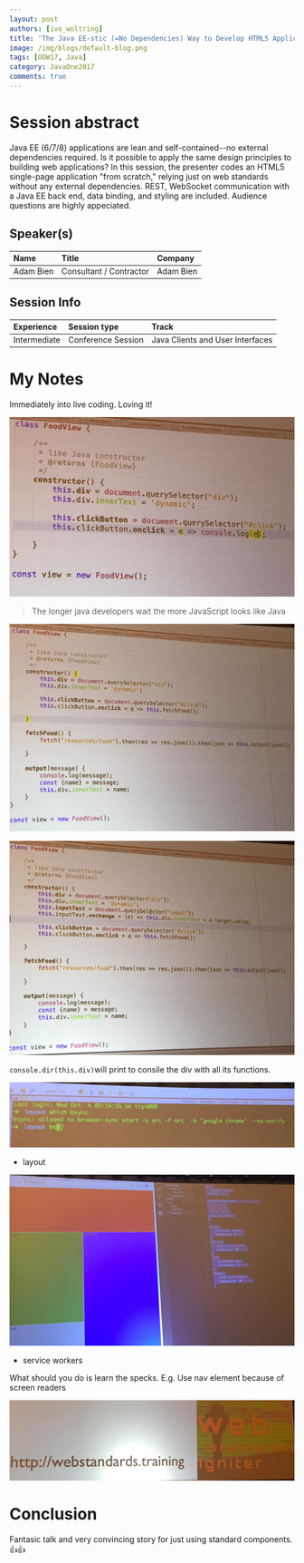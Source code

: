 ```yaml
---
layout: post
authors: [ivo_woltring]
title: 'The Java EE-stic (=No Dependencies) Way to Develop HTML5 Applications'
image: /img/blogs/default-blog.png
tags: [OOW17, Java]
category: JavaOne2017
comments: true
---
```



# Session abstract

Java EE (6/7/8) applications are lean and self-contained--no external dependencies required. Is it possible to apply the same design principles to building web applications? In this session, the presenter codes an HTML5 single-page application "from scratch," relying just on web standards without any external dependencies. REST, WebSocket communication with a Java EE back end, data binding, and styling are included. Audience questions are highly appeciated.
<!--more-->
## Speaker(s)

|Name|Title|Company|
|:---|:---|:---|
|Adam Bien|Consultant / Contractor|Adam Bien|


## Session Info

| Experience | Session type | Track  |
|:-----------|:-------------|:-------|
| Intermediate | Conference Session | Java Clients and User Interfaces |

# My Notes

Immediately into live coding. Loving it!

![the-java-ee-stic-(=no-dependencies)-way-to-develop-html5-applications](/img/blogs/2017/the-java-ee-stic-no-dependencies-way-to-develop-html5-applications/CON5567__the-java-ee-stic-(=no-dependencies)-way-to-develop-html5-applications.jpg)

> The longer java developers wait the more JavaScript looks like Java

![the-java-ee-stic-(=no-dependencies)-way-to-develop-html5-applications](/img/blogs/2017/the-java-ee-stic-no-dependencies-way-to-develop-html5-applications/CON5567__the-java-ee-stic-(=no-dependencies)-way-to-develop-html5-applications_2.jpg)

![the-java-ee-stic-(=no-dependencies)-way-to-develop-html5-applications](/img/blogs/2017/the-java-ee-stic-no-dependencies-way-to-develop-html5-applications/CON5567__the-java-ee-stic-(=no-dependencies)-way-to-develop-html5-applications_3.jpg)

`console.dir(this.div)`will print to consile the div with all its functions. 

![the-java-ee-stic-(=no-dependencies)-way-to-develop-html5-applications](/img/blogs/2017/the-java-ee-stic-no-dependencies-way-to-develop-html5-applications/CON5567__the-java-ee-stic-(=no-dependencies)-way-to-develop-html5-applications_4.jpg)

 *  layout

![the-java-ee-stic-(=no-dependencies)-way-to-develop-html5-applications](/img/blogs/2017/the-java-ee-stic-no-dependencies-way-to-develop-html5-applications/CON5567__the-java-ee-stic-(=no-dependencies)-way-to-develop-html5-applications_5.jpg)

* service workers

What should you do is learn the specks. 
E.g. Use nav element because of screen readers

![the-java-ee-stic-(=no-dependencies)-way-to-develop-html5-applications](/img/blogs/2017/the-java-ee-stic-no-dependencies-way-to-develop-html5-applications/CON5567__the-java-ee-stic-(=no-dependencies)-way-to-develop-html5-applications_6.jpg)

# Conclusion 

Fantasic talk and very convincing story for just using standard components. 
👍👍




        

